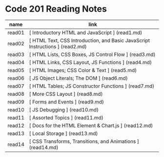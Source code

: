 # Code 201 Reading Notes
| name | link |
| ----------- | ----------- |
| read01 | [ Introductory HTML and JavaScript ] (read1.md) |
| read02 | [ HTML Text, CSS Introduction, and Basic JavaScript Instructions ] (read2.md) |
| read03 | [ HTML Lists, CSS Boxes, JS Control Flow ] (read3.md) |
| read04 | [ HTML Links, CSS Layout, JS Functions ] (read4.md) |
| read05 | [ HTML Images; CSS Color & Text ] (read5.md) |
| read06 | [ JS Object Literals; The DOM ] (read6.md) |
| read07 | [ HTML Tables; JS Constructor Functions ] (read7.md) |
| read08 | [ More CSS Layout ] (read8.md) |
| read09 | [ Forms and Events ] (read9.md) |
| read10 | [ JS Debugging ] (read10.md) |
| read11 | [ Assorted Topics ] (read11.md) |
| read12 | [ Docs for the HTML <canvas> Element & Chart.js ] (read12.md) |
| read13 | [ Local Storage ] (read13.md) |
| read14 | [ CSS Transforms, Transitions, and Animations ] (read14.md) |